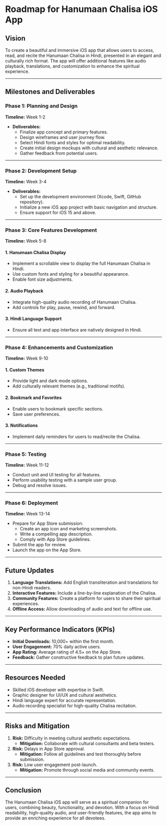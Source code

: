 # Roadmap for Hanumaan Chalisa iOS App

## Vision
To create a beautiful and immersive iOS app that allows users to access, read, and recite the Hanumaan Chalisa in Hindi, presented in an elegant and culturally rich format. The app will offer additional features like audio playback, translations, and customization to enhance the spiritual experience.

---

## Milestones and Deliverables

### Phase 1: Planning and Design
**Timeline:** Week 1-2
- **Deliverables:**
  - Finalize app concept and primary features.
  - Design wireframes and user journey flow.
  - Select Hindi fonts and styles for optimal readability.
  - Create initial design mockups with cultural and aesthetic relevance.
  - Gather feedback from potential users.

---

### Phase 2: Development Setup
**Timeline:** Week 3-4
- **Deliverables:**
  - Set up the development environment (Xcode, Swift, GitHub repository).
  - Initialize a new iOS app project with basic navigation and structure.
  - Ensure support for iOS 15 and above.

---

### Phase 3: Core Features Development
**Timeline:** Week 5-8
#### 1. Hanumaan Chalisa Display
- Implement a scrollable view to display the full Hanumaan Chalisa in Hindi.
- Use custom fonts and styling for a beautiful appearance.
- Enable font size adjustments.

#### 2. Audio Playback
- Integrate high-quality audio recording of Hanumaan Chalisa.
- Add controls for play, pause, rewind, and forward.

#### 3. Hindi Language Support
- Ensure all text and app interface are natively designed in Hindi.

---

### Phase 4: Enhancements and Customization
**Timeline:** Week 9-10
#### 1. Custom Themes
- Provide light and dark mode options.
- Add culturally relevant themes (e.g., traditional motifs).

#### 2. Bookmark and Favorites
- Enable users to bookmark specific sections.
- Save user preferences.

#### 3. Notifications
- Implement daily reminders for users to read/recite the Chalisa.

---

### Phase 5: Testing
**Timeline:** Week 11-12
- Conduct unit and UI testing for all features.
- Perform usability testing with a sample user group.
- Debug and resolve issues.

---

### Phase 6: Deployment
**Timeline:** Week 13-14
- Prepare for App Store submission:
  - Create an app icon and marketing screenshots.
  - Write a compelling app description.
  - Comply with App Store guidelines.
- Submit the app for review.
- Launch the app on the App Store.

---

## Future Updates
1. **Language Translations:** Add English transliteration and translations for non-Hindi readers.
2. **Interactive Features:** Include a line-by-line explanation of the Chalisa.
3. **Community Features:** Create a platform for users to share their spiritual experiences.
4. **Offline Access:** Allow downloading of audio and text for offline use.

---

## Key Performance Indicators (KPIs)
- **Initial Downloads:** 10,000+ within the first month.
- **User Engagement:** 70% daily active users.
- **App Rating:** Average rating of 4.5+ on the App Store.
- **Feedback:** Gather constructive feedback to plan future updates.

---

## Resources Needed
- Skilled iOS developer with expertise in Swift.
- Graphic designer for UI/UX and cultural aesthetics.
- Hindi language expert for accurate representation.
- Audio recording specialist for high-quality Chalisa recitation.

---

## Risks and Mitigation
1. **Risk:** Difficulty in meeting cultural aesthetic expectations.
   - **Mitigation:** Collaborate with cultural consultants and beta testers.
2. **Risk:** Delays in App Store approval.
   - **Mitigation:** Follow all guidelines and test thoroughly before submission.
3. **Risk:** Low user engagement post-launch.
   - **Mitigation:** Promote through social media and community events.

---

## Conclusion
The Hanumaan Chalisa iOS app will serve as a spiritual companion for users, combining beauty, functionality, and devotion. With a focus on Hindi readability, high-quality audio, and user-friendly features, the app aims to provide an enriching experience for all devotees.
